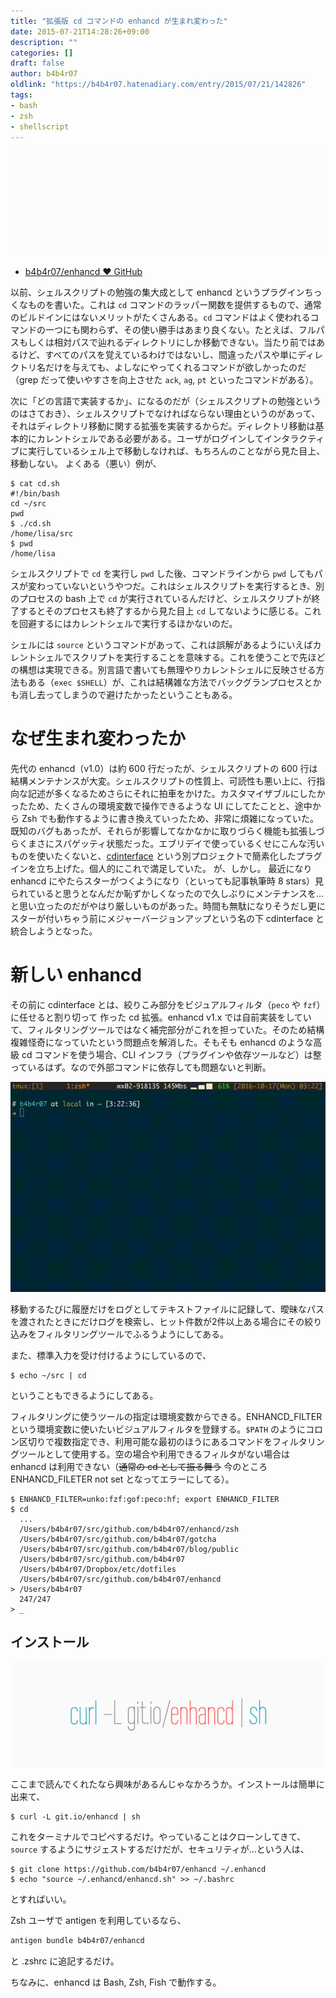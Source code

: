 ```yaml
---
title: "拡張版 cd コマンドの enhancd が生まれ変わった"
date: 2015-07-21T14:28:26+09:00
description: ""
categories: []
draft: false
author: b4b4r07
oldlink: "https://b4b4r07.hatenadiary.com/entry/2015/07/21/142826"
tags:
- bash
- zsh
- shellscript
---
```


[![](https://raw.githubusercontent.com/b4b4r07/screenshots/master/enhancd/logo.gif)](https://github.com/b4b4r07/enhancd)

- [b4b4r07/enhancd ❤ GitHub](https://github.com/b4b4r07/enhancd)

以前、シェルスクリプトの勉強の集大成として enhancd というプラグインちっくなものを書いた。これは `cd` コマンドのラッパー関数を提供するもので、通常のビルドインにはないメリットがたくさんある。`cd` コマンドはよく使われるコマンドの一つにも関わらず、その使い勝手はあまり良くない。たとえば、フルパスもしくは相対パスで辿れるディレクトリにしか移動できない。当たり前ではあるけど、すべてのパスを覚えているわけではないし、間違ったパスや単にディレクトリ名だけを与えても、よしなにやってくれるコマンドが欲しかったのだ（grep だって使いやすさを向上させた `ack`, `ag`, `pt` といったコマンドがある）。

次に「どの言語で実装するか」、になるのだが（シェルスクリプトの勉強というのはさておき）、シェルスクリプトでなければならない理由というのがあって、それはディレクトリ移動に関する拡張を実装するからだ。ディレクトリ移動は基本的にカレントシェルである必要がある。ユーザがログインしてインタラクティブに実行しているシェル上で移動しなければ、もちろんのことながら見た目上、移動しない。
よくある（悪い）例が、

```console
$ cat cd.sh
#!/bin/bash
cd ~/src
pwd
$ ./cd.sh
/home/lisa/src
$ pwd
/home/lisa
```

シェルスクリプトで `cd` を実行し `pwd` した後、コマンドラインから `pwd` してもパスが変わっていないというやつだ。これはシェルスクリプトを実行するとき、別のプロセスの bash 上で `cd` が実行されているんだけど、シェルスクリプトが終了するとそのプロセスも終了するから見た目上 `cd` してないように感じる。これを回避するにはカレントシェルで実行するほかないのだ。

シェルには `source` というコマンドがあって、これは誤解があるようにいえばカレントシェルでスクリプトを実行することを意味する。これを使うことで先ほどの構想は実現できる。別言語で書いても無理やりカレントシェルに反映させる方法もある（`exec $SHELL`）が、これは結構雑な方法でバックグランプロセスとかも消し去ってしまうので避けたかったということもある。

# なぜ生まれ変わったか

先代の enhancd（v1.0）は約 600 行だったが、シェルスクリプトの 600 行は結構メンテナンスが大変。シェルスクリプトの性質上、可読性も悪い上に、行指向な記述が多くなるためさらにそれに拍車をかけた。カスタマイザブルにしたかったため、たくさんの環境変数で操作できるような UI にしてたことと、途中から Zsh でも動作するように書き換えていったため、非常に煩雑になっていた。既知のバグもあったが、それらが影響してなかなかに取りづらく機能も拡張しづらくまさにスパゲッティ状態だった。エブリデイで使っているくせにこんな汚いものを使いたくないと、[cdinterface](https://github.com/b4b4r07/cdinterface) という別プロジェクトで簡素化したプラグインを立ち上げた。個人的にこれで満足していた。
が、しかし。
最近になり enhancd にやたらスターがつくようになり（といっても記事執筆時 8 stars）見られていると思うとなんだか恥ずかしくなったので久しぶりにメンテナンスを…と思い立ったのだがやはり厳しいものがあった。時間も無駄になりそうだし更にスターが付いちゃう前にメジャーバージョンアップという名の下 cdinterface と統合しようとなった。

# 新しい enhancd

その前に cdinterface とは、絞りこみ部分をビジュアルフィルタ（`peco` や `fzf`）に任せると割り切って
作った cd 拡張。enhancd v1.x では自前実装をしていて、フィルタリングツールではなく補完部分がこれを担っていた。そのため結構複雑怪奇になっていたという問題点を解消した。そもそも enhancd のような高級 cd コマンドを使う場合、CLI インフラ（プラグインや依存ツールなど）は整っているはず。なので外部コマンドに依存しても問題ないと判断。

[![](https://raw.githubusercontent.com/b4b4r07/screenshots/master/enhancd/demo.gif)](https://github.com/b4b4r07/enhancd)

移動するたびに履歴だけをログとしてテキストファイルに記録して、曖昧なパスを渡されたときにだけログを検索し、ヒット件数が2件以上ある場合にその絞り込みをフィルタリングツールでふるうようにしてある。

また、標準入力を受け付けるようにしているので、

```console
$ echo ~/src | cd
```

ということもできるようにしてある。

フィルタリングに使うツールの指定は環境変数からできる。ENHANCD_FILTER という環境変数に使いたいビジュアルフィルタを登録する。`$PATH` のようにコロン区切りで複数指定でき、利用可能な最初のほうにあるコマンドをフィルタリングツールとして使用する。空の場合や利用できるフィルタがない場合は enhancd は利用できない（~~通常の cd として振る舞う~~ 今のところ ENHANCD_FILETER not set となってエラーにしてる）。

```console
$ ENHANCD_FILTER=unko:fzf:gof:peco:hf; export ENHANCD_FILTER
$ cd
  ...
  /Users/b4b4r07/src/github.com/b4b4r07/enhancd/zsh
  /Users/b4b4r07/src/github.com/b4b4r07/gotcha
  /Users/b4b4r07/src/github.com/b4b4r07/blog/public
  /Users/b4b4r07/src/github.com/b4b4r07
  /Users/b4b4r07/Dropbox/etc/dotfiles
  /Users/b4b4r07/src/github.com/b4b4r07/enhancd
> /Users/b4b4r07
  247/247
> _
```

## インストール

[![](https://raw.githubusercontent.com/b4b4r07/screenshots/master/enhancd/installation.png)](https://github.com/b4b4r07/enhancd)

ここまで読んでくれたなら興味があるんじゃなかろうか。インストールは簡単に出来て、

```console
$ curl -L git.io/enhancd | sh
```

これをターミナルでコピペするだけ。やっていることはクローンしてきて、`source` するようにサジェストするだけだが、セキュリティが...という人は、

```console
$ git clone https://github.com/b4b4r07/enhancd ~/.enhancd
$ echo "source ~/.enhancd/enhancd.sh" >> ~/.bashrc
```

とすればいい。

Zsh ユーザで antigen を利用しているなら、

```bash
antigen bundle b4b4r07/enhancd
```

と .zshrc に追記するだけ。

ちなみに、enhancd は Bash, Zsh, Fish で動作する。
